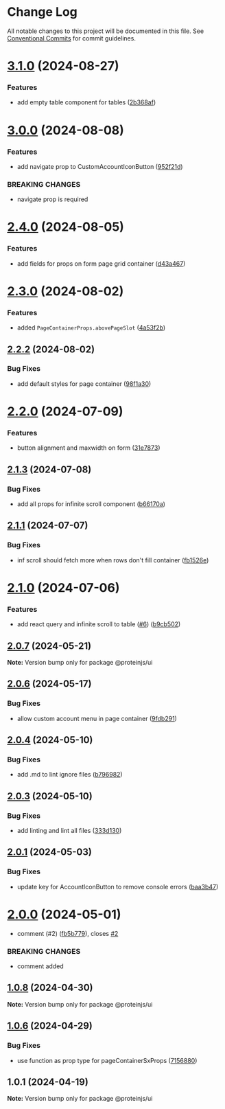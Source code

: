 # Change Log

All notable changes to this project will be documented in this file.
See [Conventional Commits](https://conventionalcommits.org) for commit guidelines.

# [3.1.0](https://github.com/proteinjs/ui/compare/@proteinjs/ui@3.0.1...@proteinjs/ui@3.1.0) (2024-08-27)


### Features

* add empty table component for tables ([2b368af](https://github.com/proteinjs/ui/commit/2b368afd017418b71b6e0dbbfbca71619a0f4a6e))





# [3.0.0](https://github.com/proteinjs/ui/compare/@proteinjs/ui@2.4.1...@proteinjs/ui@3.0.0) (2024-08-08)


### Features

* add navigate prop to CustomAccountIconButton ([952f21d](https://github.com/proteinjs/ui/commit/952f21d1bc8520e7bdde0a5b7d875150c0e064a8))


### BREAKING CHANGES

* navigate prop is required





# [2.4.0](https://github.com/proteinjs/ui/compare/@proteinjs/ui@2.3.0...@proteinjs/ui@2.4.0) (2024-08-05)


### Features

* add fields for props on form page grid container ([d43a467](https://github.com/proteinjs/ui/commit/d43a467b010b6cfde1d3e17eb2a76926fd95a16d))





# [2.3.0](https://github.com/proteinjs/ui/compare/@proteinjs/ui@2.2.2...@proteinjs/ui@2.3.0) (2024-08-02)


### Features

* added `PageContainerProps.abovePageSlot` ([4a53f2b](https://github.com/proteinjs/ui/commit/4a53f2b1e8d2bac8c04ca0aa9ecc89fb089fd906))





## [2.2.2](https://github.com/proteinjs/ui/compare/@proteinjs/ui@2.2.1...@proteinjs/ui@2.2.2) (2024-08-02)


### Bug Fixes

* add default styles for page container ([98f1a30](https://github.com/proteinjs/ui/commit/98f1a30434354387163ef76fd5dd9ff9d19ef37b))





# [2.2.0](https://github.com/proteinjs/ui/compare/@proteinjs/ui@2.1.3...@proteinjs/ui@2.2.0) (2024-07-09)


### Features

* button alignment and maxwidth on form ([31e7873](https://github.com/proteinjs/ui/commit/31e78738c267c90dc0bc14d7c6a0a91fd0d57364))





## [2.1.3](https://github.com/proteinjs/ui/compare/@proteinjs/ui@2.1.2...@proteinjs/ui@2.1.3) (2024-07-08)


### Bug Fixes

* add all props for infinite scroll component ([b66170a](https://github.com/proteinjs/ui/commit/b66170ac00f473bc09b547818d58a911931186fe))





## [2.1.1](https://github.com/proteinjs/ui/compare/@proteinjs/ui@2.1.0...@proteinjs/ui@2.1.1) (2024-07-07)


### Bug Fixes

* inf scroll should fetch more when rows don't fill container ([fb1526e](https://github.com/proteinjs/ui/commit/fb1526e36b83f0227285114d35d9e7109c896d9b))





# [2.1.0](https://github.com/proteinjs/ui/compare/@proteinjs/ui@2.0.8...@proteinjs/ui@2.1.0) (2024-07-06)


### Features

* add react query and infinite scroll to table ([#6](https://github.com/proteinjs/ui/issues/6)) ([b9cb502](https://github.com/proteinjs/ui/commit/b9cb5028c2544ca9e50dbee7af69da15a80b9c66))





## [2.0.7](https://github.com/proteinjs/ui/compare/@proteinjs/ui@2.0.6...@proteinjs/ui@2.0.7) (2024-05-21)

**Note:** Version bump only for package @proteinjs/ui





## [2.0.6](https://github.com/proteinjs/ui/compare/@proteinjs/ui@2.0.5...@proteinjs/ui@2.0.6) (2024-05-17)


### Bug Fixes

* allow custom account menu in page container ([9fdb291](https://github.com/proteinjs/ui/commit/9fdb291e8595d9ec8a05b395a413e4bc05ead59b))





## [2.0.4](https://github.com/proteinjs/ui/compare/@proteinjs/ui@2.0.3...@proteinjs/ui@2.0.4) (2024-05-10)


### Bug Fixes

* add .md to lint ignore files ([b796982](https://github.com/proteinjs/ui/commit/b7969823d8dbd34e13d22cbd5d3eecb77a2a140b))





## [2.0.3](https://github.com/proteinjs/ui/compare/@proteinjs/ui@2.0.2...@proteinjs/ui@2.0.3) (2024-05-10)


### Bug Fixes

* add linting and lint all files ([333d130](https://github.com/proteinjs/ui/commit/333d130ae81392a250f131fac041aee8d3303757))





## [2.0.1](https://github.com/proteinjs/ui/compare/@proteinjs/ui@2.0.0...@proteinjs/ui@2.0.1) (2024-05-03)

### Bug Fixes

- update key for AccountIconButton to remove console errors ([baa3b47](https://github.com/proteinjs/ui/commit/baa3b47f2fb7def11a8e9d371b4d7330ed862d03))

# [2.0.0](https://github.com/proteinjs/ui/compare/@proteinjs/ui@1.0.8...@proteinjs/ui@2.0.0) (2024-05-01)

- comment (#2) ([fb5b779](https://github.com/proteinjs/ui/commit/fb5b77988ba8fe38c222166b55036a547ec2b722)), closes [#2](https://github.com/proteinjs/ui/issues/2)

### BREAKING CHANGES

- comment added

## [1.0.8](https://github.com/proteinjs/ui/compare/@proteinjs/ui@1.0.7...@proteinjs/ui@1.0.8) (2024-04-30)

**Note:** Version bump only for package @proteinjs/ui

## [1.0.6](https://github.com/proteinjs/ui/compare/@proteinjs/ui@1.0.5...@proteinjs/ui@1.0.6) (2024-04-29)

### Bug Fixes

- use function as prop type for pageContainerSxProps ([7156880](https://github.com/proteinjs/ui/commit/71568808fb39db6c323b275273d9b8e5ba5cb1f5))

## 1.0.1 (2024-04-19)

**Note:** Version bump only for package @proteinjs/ui
